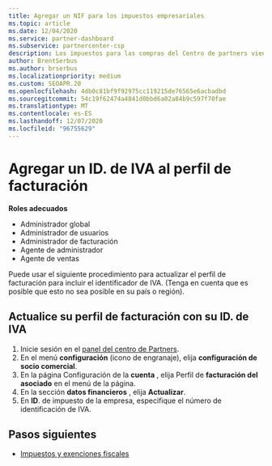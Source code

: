 ```yaml
---
title: Agregar un NIF para los impuestos empresariales
ms.topic: article
ms.date: 12/04/2020
ms.service: partner-dashboard
ms.subservice: partnercenter-csp
description: Los impuestos para las compras del Centro de partners vienen determinados por la dirección de su empresa. En algunos países, las empresas pueden proporcionar su número de IVA o equivalente local.
author: BrentSerbus
ms.author: brserbus
ms.localizationpriority: medium
ms.custom: SEOAPR.20
ms.openlocfilehash: 4db0c81bf9f92975cc119215de76565e6acbadbd
ms.sourcegitcommit: 54c19f62474a4841d0bbd6a02a84b9c597f70fae
ms.translationtype: MT
ms.contentlocale: es-ES
ms.lasthandoff: 12/07/2020
ms.locfileid: "96755629"
---
```

# <a name="add-a-vat-id-to-your-billing-profile"></a>Agregar un ID. de IVA al perfil de facturación

**Roles adecuados**

- Administrador global
- Administrador de usuarios
- Administrador de facturación
- Agente de administrador
- Agente de ventas

Puede usar el siguiente procedimiento para actualizar el perfil de facturación para incluir el identificador de IVA. (Tenga en cuenta que es posible que esto no sea posible en su país o región).

## <a name="update-your-billing-profile-with-your-vat-id"></a>Actualice su perfil de facturación con su ID. de IVA

1. Inicie sesión en el [panel del centro de Partners](https://partner.microsoft.com/dashboard/).
2. En el menú **configuración** (icono de engranaje), elija **configuración de socio comercial**.
3. En la página Configuración de la **cuenta** , elija Perfil de **facturación del asociado** en el menú de la página.
4. En la sección **datos financieros** , elija **Actualizar**.
5. En **ID**. de impuesto de la empresa, especifique el número de identificación de IVA.

## <a name="next-steps"></a>Pasos siguientes

- [Impuestos y exenciones fiscales](tax-and-tax-exemptions.md)
